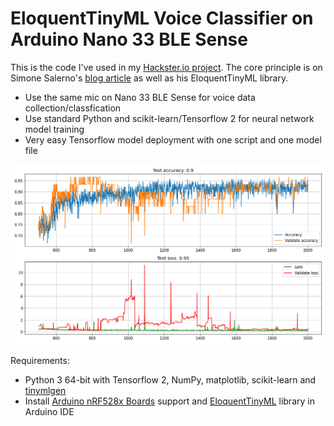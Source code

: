 # EloquentTinyML Voice Classifier on Arduino Nano 33 BLE Sense

This is the code I've used in my [Hackster.io project](https://www.hackster.io/alankrantas/eloquenttinyml-easier-voice-classifier-on-nano-33-ble-sense-ebb81e). The core principle is on Simone Salerno's [blog article](https://eloquentarduino.github.io/2020/08/better-word-classification-with-arduino-33-ble-sense-and-machine-learning/) as well as his EloquentTinyML library.

* Use the same mic on Nano 33 BLE Sense for voice data collection/classfication
* Use standard Python and scikit-learn/Tensorflow 2 for neural network model training
* Very easy Tensorflow model deployment with one script and one model file

![image](https://raw.githubusercontent.com/alankrantas/EloquentTinyML_Nano33BLE_Voice_Classifier/main/Figure_1.png)

Requirements:

* Python 3 64-bit with Tensorflow 2, NumPy, matplotlib, scikit-learn and [tinymlgen](https://github.com/eloquentarduino/tinymlgen)
* Install [Arduino nRF528x Boards](https://www.arduino.cc/en/Guide/NANO33BLESense) support and [EloquentTinyML](https://github.com/eloquentarduino/EloquentTinyML) library in Arduino IDE
